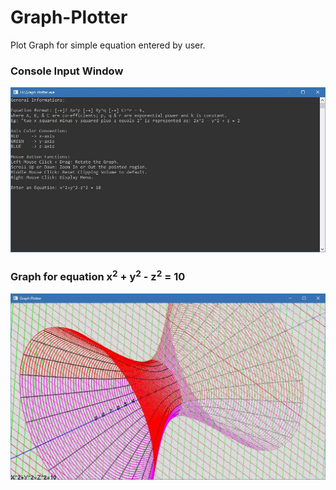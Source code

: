 # Graph-Plotter
Plot Graph for simple equation entered by user.


### Console Input Window
![Console Input](https://github.com/mujahid14916/Graph-Plotter/blob/master/images/Console%20Input.JPG)


### Graph for equation x<sup>2</sup> + y<sup>2</sup> - z<sup>2</sup> = 10
![Graph](https://github.com/mujahid14916/Graph-Plotter/blob/master/images/Graph.JPG)
